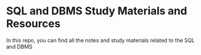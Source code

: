 # SQL and DBMS Study Materials and Resources
In this repo, you can find all the notes and study materials related to the SQL and DBMS
